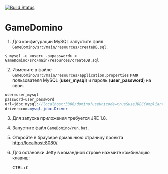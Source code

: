 [![Build Status](https://travis-ci.org/zSvetik/GameDomino.svg?branch=master)](https://travis-ci.org/zSvetik/GameDomino)

GameDomino
=====================================================
1. Для конфигурации MySQL запустите файл `GameDomino/src/main/resources/createDB.sql`.

```
$ mysql -u <user> -p<password> < GameDomino/src/main/resources/createDB.sql
```

2. Измените в файле `GameDomino/src/main/resources/application.properties` имя пользователя MySQL (**user_mysql**) и пароль (**user_password**) на свои.

```java
user=user_mysql
password=user_password
url=jdbc:mysql://localhost:3306/domino?useUnicode=true&useJDBCCompliantTimezoneShift=true&useLegacyDatetimeCode=false&serverTimezone=UTC
driver=com.mysql.jdbc.Driver
```

3. Для запуска приложения требуется JRE 1.8.

4. Запустите файл `GameDomino/run.bat`.

5. Откройте в браузере домашнюю страницу проекта [http://localhost:8080/](http://localhost:8080/).

6. Для остановки Jetty в командной строке нажмите комбинацию клавиш:

	<kbd>CTRL</kbd>+<kbd>C</kbd>

